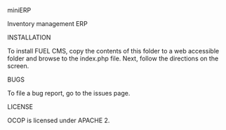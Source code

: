 miniERP

Inventory management ERP

INSTALLATION

To install FUEL CMS, copy the contents of this folder to a web accessible folder and browse to the index.php file. Next, follow the directions on the screen.

BUGS

To file a bug report, go to the issues page.

LICENSE

OCOP is licensed under APACHE 2.
